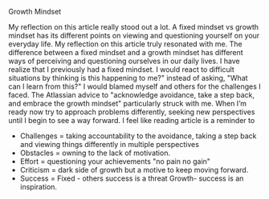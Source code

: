 Growth Mindset 
 
 My reflection on this article really stood out a lot.
A fixed mindset vs growth mindset has its different points on viewing and questioning yourself on your everyday life. 
My reflection on this article truly resonated with me. The difference between a fixed mindset and a growth mindset has different ways of perceiving and questioning ourselves in our daily lives. I have realize that I previously had a fixed mindset. I would react to difficult situations by thinking is this happening to me?" instead of asking, "What can I learn from this?" I would blamed myself and others for the challenges I faced. The Atlassian advice to "acknowledge avoidance, take a step back, and embrace the growth mindset" particularly struck  with me. When I’m ready now try to approach problems differently, seeking new perspectives until I begin to see a way forward.
I feel like reading article is a reminder to 
- Challenges = taking accountability to the avoidance, taking a step back and viewing things differently in multiple perspectives 
- Obstacles = owning to the lack of motivation.
- Effort = questioning your achievements "no pain no gain"
- Criticism = dark side of growth but a motive to keep moving forward.
- Success = Fixed - others success is a threat Growth- success is an inspiration.

